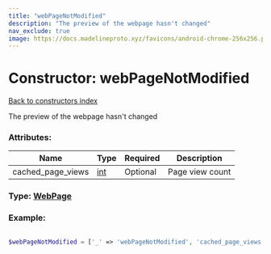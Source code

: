 ```yaml
---
title: "webPageNotModified"
description: "The preview of the webpage hasn't changed"
nav_exclude: true
image: https://docs.madelineproto.xyz/favicons/android-chrome-256x256.png
---
```

# Constructor: webPageNotModified  
[Back to constructors index](/API_docs/constructors/index.html)



The preview of the webpage hasn't changed

### Attributes:

| Name     |    Type       | Required | Description |
|----------|---------------|----------|-------------|
|cached\_page\_views|[int](/API_docs/types/int.html) | Optional|Page view count|



### Type: [WebPage](/API_docs/types/WebPage.html)


### Example:

```php

$webPageNotModified = ['_' => 'webPageNotModified', 'cached_page_views' => int];
```  
